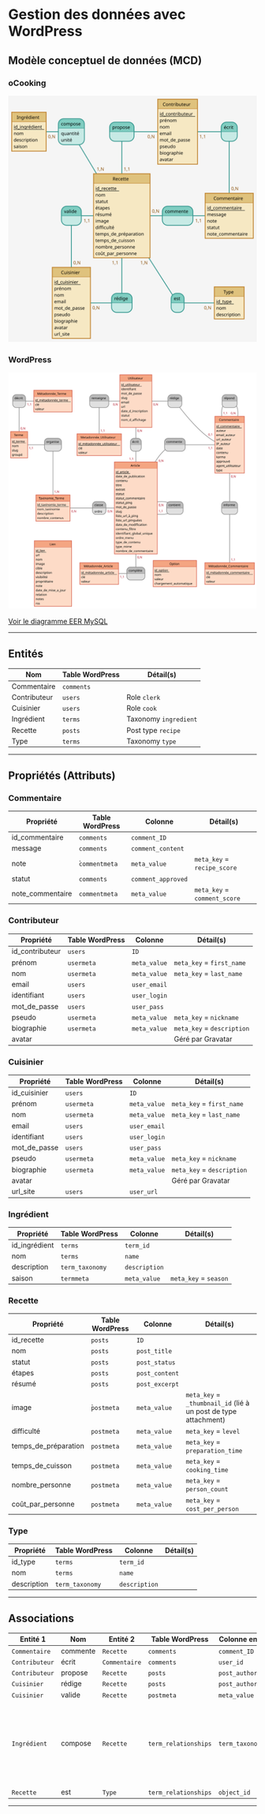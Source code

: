 # Gestion des données avec WordPress

## Modèle conceptuel de données (MCD)

### oCooking

![MCD oCooking](./ocooking.svg)

### WordPress

![MCD WordPress](./wordpress-mcd.svg)

[Voir le diagramme EER MySQL](wordpress-eer.png)

---

## Entités

Nom|Table WordPress|Détail(s)
-|-|-
Commentaire|`comments`|
Contributeur|`users`|Role `clerk`
Cuisinier|`users`|Role `cook`
Ingrédient|`terms`|Taxonomy `ingredient`
Recette|`posts`|Post type `recipe`
Type|`terms`|Taxonomy `type`

---

## Propriétés (Attributs)

### Commentaire

Propriété|Table WordPress|Colonne|Détail(s)
-|-|-|-
id_commentaire|`comments`|`comment_ID`|
message|`comments`|`comment_content`|
note|̀`commentmeta`|`meta_value`|`meta_key` = `recipe_score`
statut|`comments`|`comment_approved`|
note_commentaire|`commentmeta`|`meta_value`|`meta_key` = `comment_score`

### Contributeur

Propriété|Table WordPress|Colonne|Détail(s)
-|-|-|-
id_contributeur|`users`|`ID`|
prénom|`usermeta`|`meta_value`|`meta_key` = `first_name`
nom|`usermeta`|`meta_value`|`meta_key` = `last_name`
email|`users`|`user_email`|
identifiant|`users`|`user_login`|
mot_de_passe|`users`|`user_pass`|
pseudo|`usermeta`|`meta_value`|`meta_key` = `nickname`
biographie|`usermeta`|`meta_value`|`meta_key` = `description`
avatar|||Géré par Gravatar

### Cuisinier

Propriété|Table WordPress|Colonne|Détail(s)
-|-|-|-
id_cuisinier|`users`|`ID`|
prénom|`usermeta`|`meta_value`|`meta_key` = `first_name`
nom|`usermeta`|`meta_value`|`meta_key` = `last_name`
email|`users`|`user_email`|
identifiant|`users`|`user_login`|
mot_de_passe|`users`|`user_pass`|
pseudo|`usermeta`|`meta_value`|`meta_key` = `nickname`
biographie|`usermeta`|`meta_value`|`meta_key` = `description`
avatar|||Géré par Gravatar
url_site|`users`|`user_url`|

### Ingrédient

Propriété|Table WordPress|Colonne|Détail(s)
-|-|-|-
id_ingrédient|`terms`|`term_id`|
nom|`terms`|`name`|
description|`term_taxonomy`|`description`|
saison|`termmeta`|`meta_value`|`meta_key` = `season`

### Recette

Propriété|Table WordPress|Colonne|Détail(s)
-|-|-|-
id_recette|`posts`|`ID`|
nom|`posts`|`post_title`|
statut|`posts`|`post_status`|
étapes|`posts`|`post_content`|
résumé|`posts`|`post_excerpt`|
image|̀`postmeta`|`meta_value`|`meta_key` = `_thumbnail_id` (lié à un post de type attachment)
difficulté|`postmeta`|`meta_value`|`meta_key` = `level`
temps_de_préparation|`postmeta`|`meta_value`|`meta_key` = `preparation_time`
temps_de_cuisson|`postmeta`|`meta_value`|`meta_key` = `cooking_time`
nombre_personne|`postmeta`|`meta_value`|`meta_key` = `person_count`
coût_par_personne|`postmeta`|`meta_value`|`meta_key` = `cost_per_person`

### Type

Propriété|Table WordPress|Colonne|Détail(s)
-|-|-|-
id_type|`terms`|`term_id`|
nom|`terms`|`name`|
description|`term_taxonomy`|`description`|

---

## Associations

Entité 1|Nom|Entité 2|Table WordPress|Colonne entité 1|Colonne entité 2|Détail(s)
-|-|-|-|-|-|-
`Commentaire`|commente|`Recette`|`comments`|`comment_ID`|`comment_post_ID`
`Contributeur`|écrit|`Commentaire`|`comments`|`user_id`|`comment_ID`
`Contributeur`|propose|`Recette`|`posts`|`post_author`|`ID`
`Cuisinier`|rédige|`Recette`|`posts`|`post_author`|`ID`
`Cuisinier`|valide|`Recette`|`postmeta`|`meta_value`|`post_id`|`meta_key` = `cook_id`
`Ingrédient`|compose|`Recette`|`term_relationships`|`term_taxonomy_id`|`object_id`|quantité et unité seront à gérer dans une meta de post avec la `meta_key` = `ingredient_details` (tableau multidimensionnel d'ID d'ingrédient avec quantité et unité)
`Recette`|est|`Type`|`term_relationships`|`object_id`|`term_taxonomy_id`
---
